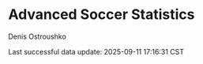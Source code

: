 # Advanced Soccer Statistics
Denis Ostroushko

<!-- gfm -->

Last successful data update: 2025-09-11 17:16:31 CST
